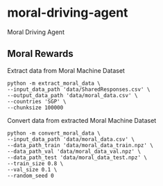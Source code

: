 # moral-driving-agent
Moral Driving Agent

## Moral Rewards
Extract data from Moral Machine Dataset
```
python -m extract_moral_data \
--input_data_path 'data/SharedResponses.csv' \
--output_data_path 'data/moral_data.csv' \
--countries 'SGP' \
--chunksize 100000
```

Convert data from extracted Moral Machine Dataset
```
python -m convert_moral_data \
--input_data_path 'data/moral_data.csv' \
--data_path_train 'data/moral_data_train.npz' \
--data_path_val 'data/moral_data_val.npz' \
--data_path_test 'data/moral_data_test.npz' \
--train_size 0.8 \
--val_size 0.1 \
--random_seed 0
```
